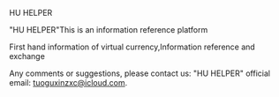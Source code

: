
HU HELPER

"HU HELPER"This is an information reference platform

First hand information of virtual currency,Information reference and exchange

Any comments or suggestions, please contact us: "HU HELPER" official email: tuoguxinzxc@icloud.com.
